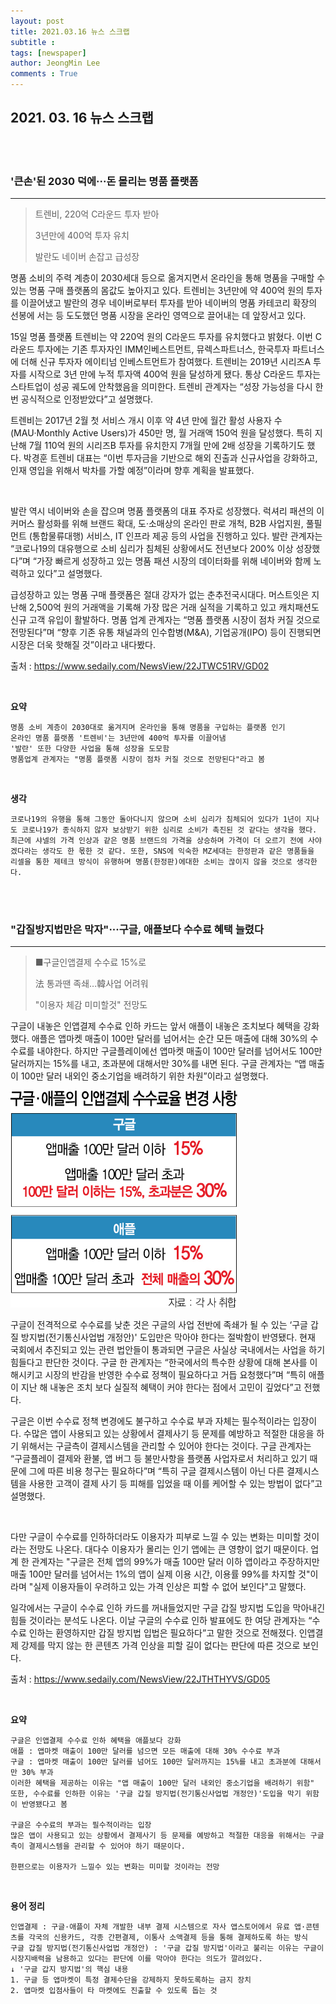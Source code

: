 ```yaml
---
layout: post
title: 2021.03.16 뉴스 스크랩
subtitle : 
tags: [newspaper]
author: JeongMin Lee
comments : True
---
```




## 2021. 03. 16 뉴스 스크랩

<br>
<br>

### '큰손'된 2030 덕에···돈 몰리는 명품 플랫폼

---

> 트렌비, 220억 C라운드 투자 받아
>
> 3년만에 400억 투자 유치
>
> 발란도 네이버 손잡고 급성장

명품 소비의 주력 계층이 2030세대 등으로 옮겨지면서 온라인을 통해 명품을 구매할 수 있는 명품 구매 플랫폼의 몸값도 높아지고 있다. 트렌비는 3년만에 약 400억 원의 투자를 이끌어냈고 발란의 경우 네이버로부터 투자를 받아 네이버의 명품 카테코리 확장의 선봉에 서는 등 도도했던 명품 시장을 온라인 영역으로 끌어내는 데 앞장서고 있다.

15일 명품 플랫폼 트렌비는 약 220억 원의 C라운드 투자를 유치했다고 밝혔다. 이번 C라운드 투자에는 기존 투자자인 IMM인베스트먼트, 뮤렉스파트너스, 한국투자 파트너스에 더해 신규 투자자 에이티넘 인베스트먼트가 참여했다. 트렌비는 2019년 시리즈A 투자를 시작으로 3년 만에 누적 투자액 400억 원을 달성하게 됐다. 통상 C라운드 투자는 스타트업이 성공 궤도에 안착했음을 의미한다. 트렌비 관계자는 “성장 가능성을 다시 한 번 공식적으로 인정받았다”고 설명했다.

트렌비는 2017년 2월 첫 서비스 개시 이후 약 4년 만에 월간 활성 사용자 수(MAU·Monthly Active Users)가 450만 명, 월 거래액 150억 원을 달성했다. 특히 지난해 7월 110억 원의 시리즈B 투자를 유치한지 7개월 만에 2배 성장을 기록하기도 했다. 박경훈 트렌비 대표는 “이번 투자금을 기반으로 해외 진출과 신규사업을 강화하고, 인재 영입을 위해서 박차를 가할 예정”이라며 향후 계획을 발표했다.

<br>

발란 역시 네이버와 손을 잡으며 명품 플랫폼의 대표 주자로 성장했다. 럭셔리 패션의 이커머스 활성화를 위해 브랜드 확대, 도·소매상의 온라인 판로 개척, B2B 사업지원, 풀필먼트 (통합물류대행) 서비스, IT 인프라 제공 등의 사업을 진행하고 있다. 발란 관계자는 “코로나19의 대유행으로 소비 심리가 침체된 상황에서도 전년보다 200% 이상 성장했다”며 “가장 빠르게 성장하고 있는 명품 패션 시장의 데이터화를 위해 네이버와 함께 노력하고 있다”고 설명했다.

급성장하고 있는 명품 구매 플랫폼은 절대 강자가 없는 춘추전국시대다. 머스트잇은 지난해 2,500억 원의 거래액을 기록해 가장 많은 거래 실적을 기록하고 있고 캐치패션도 신규 고객 유입이 활발하다. 명품 업계 관계자는 “명품 플랫폼 시장이 점차 커질 것으로 전망된다”며 “향후 기존 유통 채널과의 인수합병(M&A), 기업공개(IPO) 등이 진행되면 시장은 더욱 핫해질 것”이라고 내다봤다.

출처 : https://www.sedaily.com/NewsView/22JTWC51RV/GD02

<br>

**요약**

```text
명품 소비 계층이 2030대로 옮겨지며 온라인을 통해 명품을 구입하는 플랫폼 인기
온라인 명품 플랫폼 '트렌비'는 3년만에 400억 투자를 이끌어냄
'발란' 또한 다양한 사업을 통해 성장을 도모함
명품업계 관계자는 "명품 플랫폼 시장이 점차 커질 것으로 전망된다"라고 봄
```

<br>

**생각**

```text
코로나19의 유행을 통해 그동안 돌아다니지 않으며 소비 심리가 침체되어 있다가 1년이 지나도 코로나19가 종식하지 않자 보상받기 위한 심리로 소비가 촉진된 것 같다는 생각을 했다. 최근에 샤넬의 가격 인상과 같은 명품 브랜드의 가격을 상승하며 가격이 더 오르기 전에 사야겠다라는 생각도 한 몫한 것 같다. 또한, SNS에 익숙한 MZ세대는 한정판과 같은 명품들을 리셀을 통한 제테크 방식이 유행하며 명품(한정판)에대한 소비는 끊이지 않을 것으로 생각한다.
```

<br>

<br>

### "갑질방지법만은 막자"···구글, 애플보다 수수료 혜택 늘렸다

---

> ■구글인앱결제 수수료 15%로
>
> 法 통과땐 족쇄…韓사업 어려워
>
> "이용자 체감 미미할것" 전망도

구글이 내놓은 인앱결제 수수료 인하 카드는 앞서 애플이 내놓은 조치보다 혜택을 강화했다. 애플은 앱마켓 매출이 100만 달러를 넘어서는 순간 모든 매출에 대해 30%의 수수료를 내야한다. 하지만 구글플레이에선 앱마켓 매출이 100만 달러를 넘어서도 100만 달러까지는 15%를 내고, 초과분에 대해서만 30%를 내면 된다. 구글 관계자는 “앱 매출이 100만 달러 내외인 중소기업을 배려하기 위한 차원”이라고 설명했다.

<img src="../assets/img/22JTHTHYVS_2.jpg" alt="img" style="zoom:60%;" /> 

구글이 전격적으로 수수료를 낮춘 것은 구글의 사업 전반에 족쇄가 될 수 있는 ‘구글 갑질 방지법(전기통신사업법 개정안)' 도입만은 막아야 한다는 절박함이 반영됐다. 현재 국회에서 추진되고 있는 관련 법안들이 통과되면 구글은 사실상 국내에서는 사업을 하기 힘들다고 판단한 것이다. 구글 한 관계자는 “한국에서의 특수한 상황에 대해 본사를 이해시키고 시장의 반감을 반영한 수수료 정책이 필요하다고 거듭 요청했다”며 “특히 애플이 지난 해 내놓은 조치 보다 실질적 혜택이 커야 한다는 점에서 고민이 깊었다”고 전했다.

구글은 이번 수수료 정책 변경에도 불구하고 수수료 부과 자체는 필수적이라는 입장이다. 수많은 앱이 사용되고 있는 상황에서 결제사기 등 문제를 예방하고 적절한 대응을 하기 위해서는 구글측이 결제시스템을 관리할 수 있어야 한다는 것이다. 구글 관계자는 “구글플레이 결제와 환불, 앱 버그 등 불만사항을 플랫폼 사업자로서 처리하고 있기 때문에 그에 따른 비용 청구는 필요하다”며 “특히 구글 결제시스템이 아닌 다른 결제시스템을 사용한 고객이 결제 사기 등 피해를 입었을 때 이를 케어할 수 있는 방법이 없다”고 설명했다.

<br>

다만 구글이 수수료를 인하하더라도 이용자가 피부로 느낄 수 있는 변화는 미미할 것이라는 전망도 나온다. 대다수 이용자가 몰리는 인기 앱에는 큰 영향이 없기 때문이다. 업계 한 관계자는 "구글은 전체 앱의 99%가 매출 100만 달러 이하 앱이라고 주장하지만 매출 100만 달러를 넘어서는 1%의 앱이 실제 이용 시간, 이용률 99%를 차지할 것"이라며 "실제 이용자들이 우려하고 있는 가격 인상은 피할 수 없어 보인다"고 말했다.

일각에서는 구글이 수수료 인하 카드를 꺼내들었지만 구글 갑질 방지법 도입을 막아내긴 힘들 것이라는 분석도 나온다. 이날 구글의 수수료 인하 발표에도 한 여당 관계자는 “수수료 인하는 환영하지만 갑질 방지법 입법은 필요하다”고 말한 것으로 전해졌다. 인앱결제 강제를 막지 않는 한 콘텐츠 가격 인상을 피할 길이 없다는 판단에 따른 것으로 보인다.

출처 : https://www.sedaily.com/NewsView/22JTHTHYVS/GD05

<br>

**요약**

```text
구글은 인앱결제 수수료 인하 혜택을 애플보다 강화
애플 : 앱마켓 매출이 100만 달러를 넘으면 모든 매출에 대해 30% 수수료 부과
구글 : 앱마켓 매출이 100만 달러를 넘어도 100만 달러까지는 15%를 내고 초과분에 대해서만 30% 부과
이러한 혜택을 제공하는 이유는 "앱 매출이 100만 달러 내외인 중소기업을 배려하기 위함"
또한, 수수료를 인하한 이유는 '구글 갑질 방지법(전기통신사업법 개정안)'도입을 막기 위함이 반영됐다고 봄

구글은 수수료의 부과는 필수적이라는 입장
많은 앱이 사용되고 있는 상황에서 결제사기 등 문제를 예방하고 적절한 대응을 위해서는 구글측이 결제시스템을 관리할 수 있어야 하기 때문이다.

한편으로는 이용자가 느낄수 있는 변화는 미미할 것이라는 전망
```

<br>

**용어 정리**

```text
인앱결제 : 구글·애플이 자체 개발한 내부 결제 시스템으로 자사 앱스토어에서 유료 앱·콘텐츠를 각국의 신용카드, 각종 간편결제, 이통사 소액결제 등을 통해 결제하도록 하는 방식
구글 갑질 방지법(전기통신사업법 개정안) : '구글 갑질 방지법'이라고 불리는 이유는 구글이 시장지배력을 남용하고 있다는 판단에 이를 막아야 한다는 의도가 깔려있다.
↓ '구글 갑지 방지법'의 핵심 내용
1. 구글 등 앱마켓이 특정 결제수단을 강제하지 못하도록하는 금지 장치
2. 앱마켓 입점사들이 타 마켓에도 진출할 수 있도록 돕는 것
```

